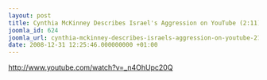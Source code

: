 ```yaml
---
layout: post
title: Cynthia McKinney Describes Israel's Aggression on YouTube (2:11)
joomla_id: 624
joomla_url: cynthia-mckinney-describes-israels-aggression-on-youtube-211
date: 2008-12-31 12:25:46.000000000 +01:00
---
```

<p><a href="http://www.youtube.com/watch?v=_n4OhUpc20Q">http://www.youtube.com/watch?v=_n4OhUpc20Q</a></p>
